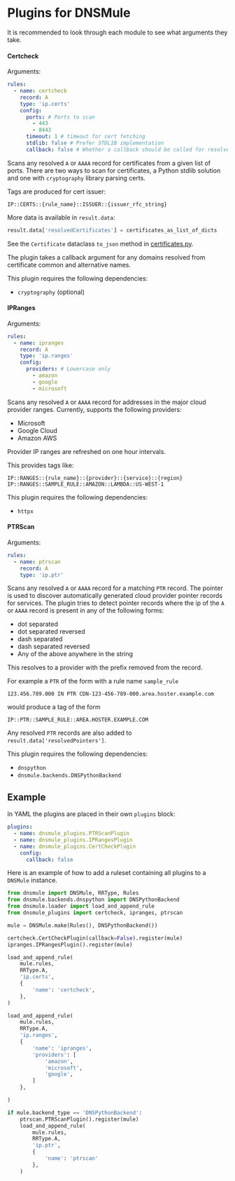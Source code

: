 # Plugins for DNSMule

It is recommended to look through each module to see what arguments they take.

#### Certcheck

Arguments:

```yaml
rules:
  - name: certcheck
    record: A
    type: 'ip.certs'
    config:
      ports: # Ports to scan
        - 443
        - 8443
      timeout: 1 # timeout for cert fetching
      stdlib: false # Prefer STDLIB implementation
      callback: false # Whether a callback should be called for resolved domains
```

Scans any resolved `A` or `AAAA` record for certificates from a given list of ports.
There are two ways to scan for certificates, a Python stdlib solution and one with `cryptography` library parsing certs.

Tags are produced for cert issuer:

```text
IP::CERTS::{rule_name}::ISSUER::{issuer_rfc_string}
```

More data is available in `result.data`:

```python
result.data['resolvedCertificates'] = certificates_as_list_of_dicts
```

See the `Certificate` dataclass `to_json` method in [certificates.py](src/dnsmule_plugins/certcheck/certificates.py).

The plugin takes a callback argument for any domains resolved from certificate common and alternative names.

This plugin requires the following dependencies:

- `cryptography` (optional)

#### IPRanges

Arguments:

```yaml
rules:
  - name: ipranges
    record: A
    type: 'ip.ranges'
    config:
      providers: # Lowercase only
        - amazon
        - google
        - microsoft
```

Scans any resolved `A` or `AAAA` record for addresses in the major cloud provider ranges.
Currently, supports the following providers:

- Microsoft
- Google Cloud
- Amazon AWS

Provider IP ranges are refreshed on one hour intervals.

This provides tags like:

```text
IP::RANGES::{rule_name}::{provider}::{service}::{region}
IP::RANGES::SAMPLE_RULE::AMAZON::LAMBDA::US-WEST-1
```

This plugin requires the following dependencies:

- `httpx`

#### PTRScan

Arguments:

```yaml
rules:
  - name: ptrscan
    record: A
    type: 'ip.ptr'
```

Scans any resolved `A` or `AAAA` record for a matching `PTR` record.
The pointer is used to discover automatically generated cloud provider pointer records for services.
The plugin tries to detect pointer records where the ip of the `A` or `AAAA` record is present in any of the following
forms:

- dot separated
- dot separated reversed
- dash separated
- dash separated reversed
- Any of the above anywhere in the string

This resolves to a provider with the prefix removed from the record.

For example a `PTR` of the form with a rule name `sample_rule`

```text
123.456.789.000 IN PTR CDN-123-456-789-000.area.hoster.example.com
```

would produce a tag of the form

```text
IP::PTR::SAMPLE_RULE::AREA.HOSTER.EXAMPLE.COM
```

Any resolved `PTR` records are also added to `result.data['resolvedPointers']`.

This plugin requires the following dependencies:

- `dnspython`
- `dnsmule.backends.DNSPythonBackend`

## Example

In YAML the plugins are placed in their own `plugins` block:

```yaml
plugins:
  - name: dnsmule_plugins.PTRScanPlugin
  - name: dnsmule_plugins.IPRangesPlugin
  - name: dnsmule_plugins.CertCheckPlugin
    config:
      callback: false
```

Here is an example of how to add a ruleset containing all plugins to a `DNSMule` instance.

```python
from dnsmule import DNSMule, RRType, Rules
from dnsmule.backends.dnspython import DNSPythonBackend
from dnsmule.loader import load_and_append_rule
from dnsmule_plugins import certcheck, ipranges, ptrscan

mule = DNSMule.make(Rules(), DNSPythonBackend())

certcheck.CertCheckPlugin(callback=False).register(mule)
ipranges.IPRangesPlugin().register(mule)

load_and_append_rule(
    mule.rules,
    RRType.A,
    'ip.certs',
    {
        'name': 'certcheck',
    },
)

load_and_append_rule(
    mule.rules,
    RRType.A,
    'ip.ranges',
    {
        'name': 'ipranges',
        'providers': [
            'amazon',
            'microsoft',
            'google',
        ]
    },

)

if mule.backend_type == 'DNSPythonBackend':
    ptrscan.PTRScanPlugin().register(mule)
    load_and_append_rule(
        mule.rules,
        RRType.A,
        'ip.ptr',
        {
            'name': 'ptrscan'
        },
    )
```

